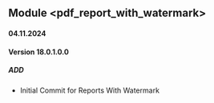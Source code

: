 ## Module <pdf_report_with_watermark>
#### 04.11.2024
#### Version 18.0.1.0.0
##### ADD
- Initial Commit for Reports With Watermark
